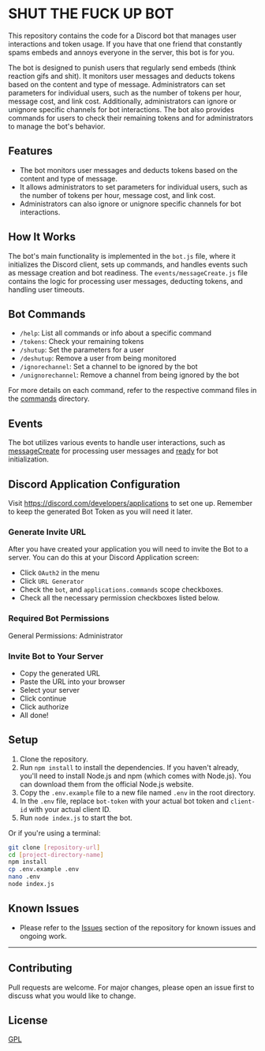 # SHUT THE FUCK UP BOT

This repository contains the code for a Discord bot that manages user interactions and token usage. If you have that one friend that constantly spams embeds and annoys everyone in the server, this bot is for you.

The bot is designed to punish users that regularly send embeds (think reaction gifs and shit). It monitors user messages and deducts tokens based on the content and type of message. Administrators can set parameters for individual users, such as the number of tokens per hour, message cost, and link cost. Additionally, administrators can ignore or unignore specific channels for bot interactions. The bot also provides commands for users to check their remaining tokens and for administrators to manage the bot's behavior.

## Features
- The bot monitors user messages and deducts tokens based on the content and type of message.
- It allows administrators to set parameters for individual users, such as the number of tokens per hour, message cost, and link cost.
- Administrators can also ignore or unignore specific channels for bot interactions.

## How It Works
The bot's main functionality is implemented in the `bot.js` file, where it initializes the Discord client, sets up commands, and handles events such as message creation and bot readiness. The `events/messageCreate.js` file contains the logic for processing user messages, deducting tokens, and handling user timeouts.

## Bot Commands
- `/help`: List all commands or info about a specific command
- `/tokens`: Check your remaining tokens
- `/shutup`: Set the parameters for a user
- `/deshutup`: Remove a user from being monitored
- `/ignorechannel`: Set a channel to be ignored by the bot
- `/unignorechannel`: Remove a channel from being ignored by the bot

For more details on each command, refer to the respective command files in the [commands](file:///y%3A/Documents/Discord%20Bots/SHUT%20THE%20FUCK%20UP%20KEENAN/bot.js#8%2C8-8%2C8) directory.

## Events
The bot utilizes various events to handle user interactions, such as [messageCreate](file:///y%3A/Documents/Discord%20Bots/SHUT%20THE%20FUCK%20UP%20KEENAN/bot.js#26%2C12-26%2C12) for processing user messages and [ready](file:///y%3A/Documents/Discord%20Bots/SHUT%20THE%20FUCK%20UP%20KEENAN/bot.js#24%2C14-24%2C14) for bot initialization.

## Discord Application Configuration

Visit https://discord.com/developers/applications to set one up. Remember to keep the generated Bot Token as you will need it later.

### Generate Invite URL

After you have created your application you will need to invite the Bot to a server. You can do this at your Discord Application screen:

- Click `OAuth2` in the menu
- Click `URL Generator`
- Check the `bot`, and `applications.commands` scope checkboxes.
- Check all the necessary permission checkboxes listed below.

### Required Bot Permissions

General Permissions: Administrator

### Invite Bot to Your Server

- Copy the generated URL
- Paste the URL into your browser
- Select your server
- Click continue
- Click authorize
- All done!

## Setup

1. Clone the repository.
2. Run `npm install` to install the dependencies. If you haven't already, you'll need to install Node.js and npm (which comes with Node.js). You can download them from the official Node.js website.
3. Copy the `.env.example` file to a new file named `.env` in the root directory.
4. In the `.env` file, replace `bot-token` with your actual bot token and `client-id` with your actual client ID.
5. Run `node index.js` to start the bot.

Or if you're using a terminal:

```bash
git clone [repository-url]
cd [project-directory-name]
npm install
cp .env.example .env
nano .env
node index.js
```

## Known Issues

- Please refer to the [Issues](https://github.com/your-repo/your-bot/issues) section of the repository for known issues and ongoing work.

---

## Contributing

Pull requests are welcome. For major changes, please open an issue first to discuss what you would like to change.

## License

[GPL](https://choosealicense.com/licenses/gpl-3.0/)